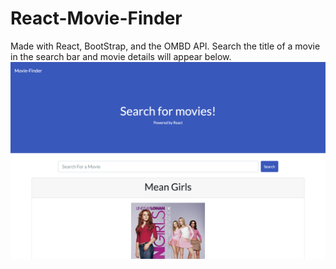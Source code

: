 # React-Movie-Finder
Made with React, BootStrap, and the OMBD API. Search the title of a movie in the search bar and movie details will appear below.
![Home](Screenshot.png 'Screenshot')
